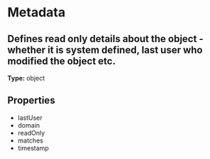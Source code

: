 # Metadata

## Defines read only details about the object - whether it is system defined, last user who modified the object etc.

**Type:** object

## Properties
* lastUser
* domain
* readOnly
* matches
* timestamp
